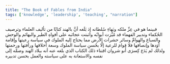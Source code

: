```yaml
---
title: "The Book of Fables from India"
tags: ['knowledge', 'leadership', 'teaching', "narration"]
---
```


 فبينما هو في عِزِّ ملكه وبَهاءِ سُلطانه إذ بَلَغه أنَّ بالهند كتابًا من تأليف العلماء وترصيف الحُكماء وتدبير الفهماء قد مُيِّزت أبوابُه وأثبتت عجائبه على أفواهِ الطير والبهائم والوحش والسباع والهوامِّ وسائر حشرات الأرض مما يحتاج إليه الملوك في سياسة رعيتها وإقامة أَوَدها وإنصافها فلا قِوامَ للرعية إلَّا بحُسنِ سياسة الملوك وسعة أخلاقها ورأفتها ورحمتها ولذلك لم يَدَع كِسرَى أنو شروان اقتناء ذلك الكتاب الذي بلغه عنه أنه ببلاد الهند وضمَّه إلى نفسه والاستعانة به على سياسته والعمل بحسن تدبيره
